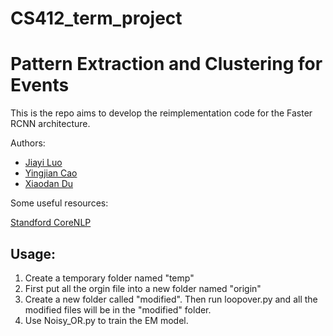 # CS412_term_project

Pattern Extraction and Clustering for Events
============

This is the repo aims to develop the reimplementation code for the Faster RCNN architecture.

Authors:

  * [Jiayi Luo](https://github.com/luojy95/)
  * [Yingjian Cao](https://github.com/YingjianCao)
  * [Xiaodan Du](https://github.com/duxiaodan)
  
Some useful resources:

[Standford CoreNLP](https://stanfordnlp.github.io/CoreNLP/)

Usage:
-------------
1. Create a temporary folder named "temp"
2. First put all the orgin file into a new folder named "origin"
3. Create a new folder called "modified". Then run loopover.py and all the modified files will be in the "modified" folder.
4. Use Noisy_OR.py to train the EM model.


